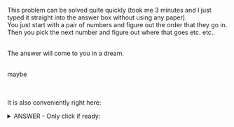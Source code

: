 This problem can be solved quite quickly (took me 3 minutes and I just typed it straight into the answer box without using any paper).<br />
You just start with a pair of numbers and figure out the order that they go in. Then you pick the next number and figure out where that goes etc. etc..

<br />
The answer will come to you in a dream.<br />

<br />maybe
<br />
<br />
<br />

It is also conveniently right here:
<details>
  <summary>ANSWER - Only click if ready:</summary>
  73162890  
</details>
